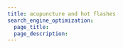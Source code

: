 ```yaml
---
title: acupuncture and hot flashes
search_engine_optimization:
  page_title:
  page_description:
---
```

